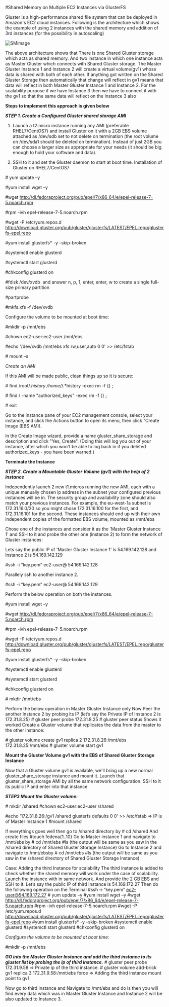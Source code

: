 #Shared Memory on Multiple EC2 Instances via GlusterFS

Gluster is a high-performance shared file system that can be deployed in Amazon's EC2 cloud instances.
Following is the architecture which shows the example of using 2 instances with the shared memory and addition of 3rd instances (for the possibility in autoscaling)

![SMimage]( https://github.com/nikitswaraj12345/Shared-Memory-on-Multiple-EC2-Instances-via-GlusterFS/blob/master/shimage.png "image")

The above architecture shows that There is one Shared Gluster storage which acts as shared memory. And two instance in which one instance acts as Master Gluster which connects with Shared Gluster storage. The Master Gluster Instance 1 and Instance 2 will create a virtual volume(gv1) whose data is shared with both of each other.  If anything got written on the Shared Gluster Storage then automatically that change will reflect in gv1 means that data will reflect in both Master Gluster Instance 1 and Instance 2.
For the scalability purpose if we have Instance 3 then we have to connect it with the gv1 so that the same data will reflect on the Instance 3 also 

**Steps to implement this approach is given below**

**_STEP 1. Create a Configured Gluster shared storage AMI_**


1. Launch a t2.micro instance running any AMI (preferable RHEL7/CentOS7) and install Gluster on it with a 2GB EBS volume attached as /dev/sdb set to not delete on termination (the root volume on /dev/sda1 should be deleted on termination). Instead of just 2GB you can choose a larger size as appropriate for your needs (it should be big enough to hold your software and data).


2. SSH to it and set the Gluster daemon to start at boot time.
   Installation of Gluster on RHEL7/CentOS7

\# yum update –y

\#yum install wget –y

\#wget http://dl.fedoraproject.org/pub/epel/7/x86_64/e/epel-release-7-5.noarch.rpm

\#rpm -ivh epel-release-7-5.noarch.rpm

\#wget -P /etc/yum.repos.d http://download.gluster.org/pub/gluster/glusterfs/LATEST/EPEL.repo/glusterfs-epel.repo

\#yum install glusterfs* -y –skip-broken

\#systemctl enable glusterd

\#systemctl start glusterd

\#chkconfig glusterd on

\#fdisk /dev/xvdb 
and answer n, p, 1, enter, enter, w to create a single full-size primary partition

\#partprobe

\#mkfs.xfs -f /dev/xvdb

Configure the volume to be mounted at boot time:

\#mkdir -p /mnt/ebs

\#chown ec2-user:ec2-user /mnt/ebs

\#echo '/dev/xvdb /mnt/ebs xfs rw,user,auto 0 0' >> /etc/fstab

\# mount –a

*Create an AMI*


If this AMI will be made public, clean things up so it is secure:

\# find /root/.*history /home/*/.*history -exec rm -f {} \;

\# find / -name "authorized_keys" -exec rm -f {} \;

\# exit

Go to the instance pane of your EC2 management console, select your instance, and click the Actions button to open its menu, then click “Create Image (EBS AMI). 

In the Create Image wizard, provide a name gluster_share_storage and description and click "Yes, Create". (Doing this will log you out of your instance, after which you won't be able to log back in if you deleted authorized_keys - you have been warned.)

**Terminate the Instance**


**_STEP 2. Create a Mountable Gluster Volume (gv1) with the help of 2 instance_**

Independently launch 2 new t1.micros running the new AMI, each with a unique manually chosen ip address in the subnet your configured previous instances will be in. The security group and availability zone should also match your previous instances. For example, the eu-west-1a subnet is 172.31.16.0/20 so you might chose 172.31.16.100 for the first, and 172.31.16.101 for the second. These instances should end up with their own independent copies of the formatted EBS volume, mounted as /mnt/ebs 

Chose one of the instances and consider it as the 'Master Gluster Instance 1' and  SSH to it
 and probe the other one (instance 2) to form the network of Gluster instances:

Lets say the public IP of 'Master Gluster Instance 1' is 54.169.142.128 and Instance 2 is 54.169.142.129

\#ssh  -i “key.pem” ec2-user@ 54.169.142.128  


Parallely ssh to another instance 2.

\#ssh  -i “key.pem” ec2-user@ 54.169.142.129

Perform the below operation on both the instances.

\#yum install wget –y

\#wget http://dl.fedoraproject.org/pub/epel/7/x86_64/e/epel-release-7-5.noarch.rpm

\#rpm -ivh epel-release-7-5.noarch.rpm

\#wget -P /etc/yum.repos.d http://download.gluster.org/pub/gluster/glusterfs/LATEST/EPEL.repo/glusterfs-epel.repo

\#yum install glusterfs* -y –skip-broken

\#systemctl enable glusterd

\#systemctl start glusterd

\#chkconfig glusterd on

\# mkdir /mnt/ebs

Perform the below operation in Master Gluster Instance only
Now Peer the another Instance 2 by probing its IP (let’s say the Private IP of Instance 2 is 172.31.8.25)
\# gluster peer probe 172.31.8.25
\# gluster peer status
Shows it worked
Create a Gluster volume that replicates the data from the master to the other instance:
         
\# gluster volume create gv1 replica 2 172.31.8.26:/mnt/ebs 172.31.8.25:/mnt/ebs
\# gluster volume start gv1


**Mount the Gluster Volume gv1 with the EBS of Shared Gluster Storage Instance**

Now that a Gluster volume gv1 is available, we'll bring up a new normal gluster_share_storage instance and mount it.
Launch that gluster_share_storage AMI by all the same network configuration.
SSH to it its public IP and enter into that instance

**_STEP3 Mount the Gluster volume:_**

\# mkdir /shared
\#chown ec2-user:ec2-user /shared

\#echo '172.31.8.26:/gv1 /shared glusterfs defaults 0 0' >> /etc/fstab       => IP is of Master Instance 1
\#mount /shared

If everythings goes well then go to /shared directory by 
\# cd /shared
And create files
\#touch fedena{1..10}
Go to Master instance 1 and navigate to /mnt/ebs by
\# cd /mnt/ebs 
\#ls 
(the output will be same as you saw in the /shared directory of Shared Gluster Storage Instance)
Go to Instance 2 and navigate to /mnt/ebsby 
\# cd /mnt/ebs 
\#ls 
(the output will be same as you saw in the /shared directory of Shared Gluster Storage Instance)

Case: Adding the third Instance for scalability
The third instance is added to check whether the shared memory will work under the case of scalability.
Launch the instance with in same network. And provide the 2 GB EBS and SSH to it.
Let’s say the public IP of third Instance is 54.169.172.27
Then do the following operation on the Terminal 
\#ssh –i “key.pem” ec2-user@54.169.172.27
\# yum update –y
\#yum install wget –y
\#wget http://dl.fedoraproject.org/pub/epel/7/x86_64/e/epel-release-7-5.noarch.rpm
\#rpm -ivh epel-release-7-5.noarch.rpm
\#wget -P /etc/yum.repos.d http://download.gluster.org/pub/gluster/glusterfs/LATEST/EPEL.repo/glusterfs-epel.repo
\#yum install glusterfs* -y –skip-broken
\#systemctl enable glusterd
\#systemctl start glusterd
\#chkconfig glusterd on

_Configure the volume to be mounted at boot time:_

\#mkdir -p /mnt/ebs

**_GO into the Master Gluster Instance and add the third instance to its gluster list by probing the ip of third instance._**
\# gluster peer probe 172.31.9.58            => Private ip of the third instance.
\# gluster volume add-brick gv1 replica 3 172.31.9.58:/mnt/ebs force  => Adding the third instance mount point to gv1

Now go to third Instance and Navigate to /mnt/ebs and do ls then you will find every data which was in Master Gluster Instance and Instance 2 will be also updated to Instance 3.
